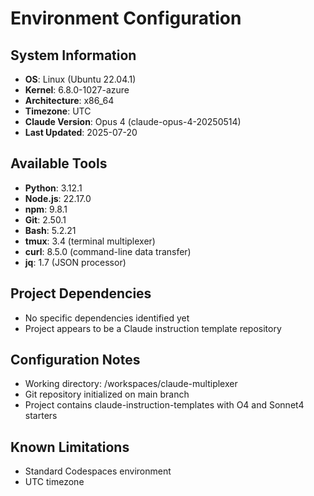 # Environment Configuration

## System Information
- **OS**: Linux (Ubuntu 22.04.1)
- **Kernel**: 6.8.0-1027-azure
- **Architecture**: x86_64
- **Timezone**: UTC
- **Claude Version**: Opus 4 (claude-opus-4-20250514)
- **Last Updated**: 2025-07-20

## Available Tools
- **Python**: 3.12.1
- **Node.js**: 22.17.0
- **npm**: 9.8.1
- **Git**: 2.50.1
- **Bash**: 5.2.21
- **tmux**: 3.4 (terminal multiplexer)
- **curl**: 8.5.0 (command-line data transfer)
- **jq**: 1.7 (JSON processor)

## Project Dependencies
- No specific dependencies identified yet
- Project appears to be a Claude instruction template repository

## Configuration Notes
- Working directory: /workspaces/claude-multiplexer
- Git repository initialized on main branch
- Project contains claude-instruction-templates with O4 and Sonnet4 starters

## Known Limitations
- Standard Codespaces environment
- UTC timezone